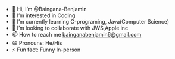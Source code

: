 - 👋 Hi, I’m @Baingana-Benjamin
- 👀 I’m interested in Coding
- 🌱 I’m currently learning C-programing, Java(Computer Science)
- 💞️ I’m looking to collaborate with JWS,Apple inc
- 📫 How to reach me bainganabenjamin6@gmail.com
- 😄 Pronouns: He/His
- ⚡ Fun fact: Funny In-person

<!---
Baingana-Benjamin/Baingana-Benjamin is a ✨ special ✨ repository because its `README.md` (this file) appears on your GitHub profile.
You can click the Preview link to take a look at your changes.
--->
